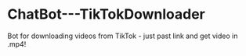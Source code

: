 # ChatBot---TikTokDownloader
Bot for downloading videos from TikTok - just past link and get video in .mp4!

